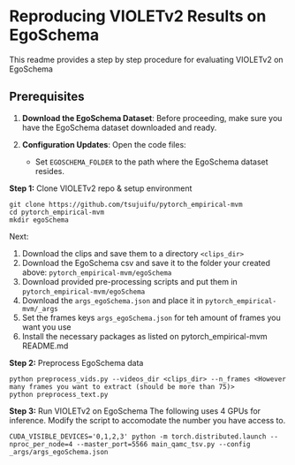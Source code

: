 # Reproducing VIOLETv2 Results on EgoSchema

This readme provides a step by step procedure for evaluating VIOLETv2 on EgoSchema

## Prerequisites

1. **Download the EgoSchema Dataset**: Before proceeding, make sure you have the EgoSchema dataset downloaded and ready.

2. **Configuration Updates**: Open the code files:
    - Set `EGOSCHEMA_FOLDER` to the path where the EgoSchema dataset resides.

**Step 1:** Clone VIOLETv2 repo & setup environment
```shell
git clone https://github.com/tsujuifu/pytorch_empirical-mvm
cd pytorch_empirical-mvm
mkdir egoSchema
```
Next:
1. Download the clips and save them to a directory `<clips_dir>`
2. Download the EgoSchema csv and save it to the folder your created above: `pytorch_empirical-mvm/egoSchema`
3. Download provided pre-processing scripts and put them in `pytorch_empirical-mvm/egoSchema`
4. Download the `args_egoSchema.json` and place it in `pytorch_empirical-mvm/_args`
5. Set the frames keys `args_egoSchema.json` for teh amount of frames you want you use
6. Install the necessary packages as listed on pytorch_empirical-mvm README.md

**Step 2:** Preprocess EgoSchema data 
```shell
python preprocess_vids.py --videos_dir <clips_dir> --n_frames <However many frames you want to extract (should be more than 75)>
python preprocess_text.py
```
**Step 3:** Run VIOLETv2 on EgoSchema
The following uses 4 GPUs for inference. Modify the script to accomodate the number you have access to.
```shell
CUDA_VISIBLE_DEVICES='0,1,2,3' python -m torch.distributed.launch --nproc_per_node=4 --master_port=5566 main_qamc_tsv.py --config _args/args_egoSchema.json
```